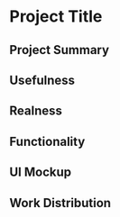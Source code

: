# Project Title


## Project Summary


## Usefulness


## Realness


## Functionality


## UI Mockup


## Work Distribution
